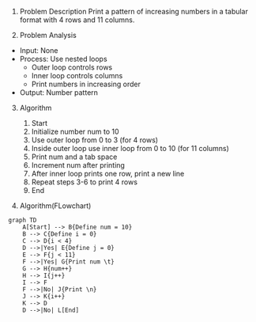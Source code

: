 1. Problem Description
Print a pattern of increasing numbers in a tabular format with 4 rows and 11 columns.

2. Problem Analysis  
- Input: None
- Process: Use nested loops 
    - Outer loop controls rows
    - Inner loop controls columns 
    - Print numbers in increasing order
- Output: Number pattern

3. Algorithm

    1. Start
    2. Initialize number num to 10
    3. Use outer loop from 0 to 3 (for 4 rows)
    4. Inside outer loop use inner loop from 0 to 10 (for 11 columns) 
    5. Print num and a tab space  
    6. Increment num after printing
    7. After inner loop prints one row, print a new line 
    8. Repeat steps 3-6 to print 4 rows 
    9. End

4. Algorithm(FLowchart)


```mermaid
graph TD
    A[Start] --> B{Define num = 10}
    B --> C{Define i = 0}
    C --> D{i < 4}
    D -->|Yes| E{Define j = 0}
    E --> F{j < 11}
    F -->|Yes| G{Print num \t}
    G --> H{num++}
    H --> I{j++}  
    I --> F
    F -->|No| J{Print \n}
    J --> K{i++}
    K --> D
    D -->|No| L[End]
```
